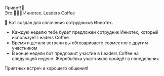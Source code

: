 Привет!👋  
Это 🔵🔵🔵 Иннотех. Leaders Coffee

🤖 Бот создан для сплочения сотрудников Иннотех.  
- Каждую неделю тебе будет предложен сотрудник Иннотех, который использует Leaders Coffee
- Время и детали встречи вы обговариваете совместно с другим участником
- В конце недели бот предложит участие в Leaders Coffee на следующей неделе. Жеребьёвка участников пройдёт в понедельник

Приятных встреч и хорошего общения!